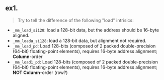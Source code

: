 ## ex1.
> Try to tell the difference of the following "load" intrisics:

- `_mm_load_si128`: load a 128-bit data, but the address should be 16-byte aligned. 
- `_mm_loadu_si128`: load a 128-bit data, but alignment not required. 
- `_mm_load_pd`: Load 128-bits (composed of 2 packed double-precision (64-bit) floating-point elements), requires 16-byte address alignment; **Column**-order
- `_mm_load1_pd`: Load 128-bits (composed of 2 packed double-precision (64-bit) floating-point elements), requires 16-byte address alignment; **NOT Column**-order (row?)